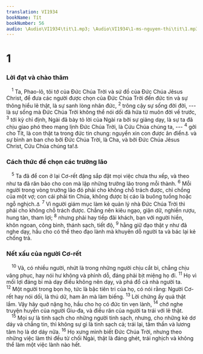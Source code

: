 ```yaml
---
translation: VI1934
bookName: Tít 
bookNumber: 56
audio: \Audio\VI1934\tit\1.mp3; \Audio\VI1934\1-ms-nguyen-thi\tit\1.mp3; \Audio\VI1934\2-ms-david-dong\tit\1.mp3
---
```


<div class="title"><h1>1</h1><h3>Lời đạt và chào thăm</h3></div>
<span class="verse tit_1_1"> <sup>1</sup> Ta, Phao-lô, tôi tớ của Đức Chúa Trời và sứ đồ của Đức Chúa Jêsus Christ, để đưa các người được chọn của Đức Chúa Trời đến đức tin và sự thông hiểu lẽ thật, là sự sanh lòng nhân đức, </span>
<span class="verse tit_1_2"><sup>2</sup> trông cậy sự sống đời đời, --- là sự sống mà Đức Chúa Trời không thể nói dối đã hứa từ muôn đời về trước, </span>
<span class="verse tit_1_3"><sup>3</sup> tới kỳ chỉ định, Ngài đã bày tỏ lời của Ngài ra bởi sự giảng dạy, là sự ta đã chịu giao phó theo mạng lịnh Đức Chúa Trời, là Cứu Chúa chúng ta, --- </span>
<span class="verse tit_1_4"><sup>4</sup> gởi cho Tít, là con thật ta trong đức tin chung: nguyền xin con được ân điển<a data-toggle="tooltip" data-placement="bottom" title="Xem chú thích ở Lu 2:40">⚓</a> và sự bình an ban cho bởi Đức Chúa Trời, là Cha, và bởi Đức Chúa Jêsus Christ, Cứu Chúa chúng ta!<a data-toggle="tooltip" data-placement="bottom" title="2Co 8:23; Ga 2:3; 2Ti 4:10">⚓</a><br/></span>
<div class="title"><h3>Cách thức để chọn các trưởng lão</h3></div>
<span class="verse tit_1_5"> <sup>5</sup> Ta đã để con ở lại Cơ-rết đặng sắp đặt mọi việc chưa thu xếp, và theo như ta đã răn bảo cho con mà lập những trưởng lão trong mỗi thành. </span>
<span class="verse tit_1_6"><sup>6</sup> Mỗi người trong vòng trưởng lão đó phải cho không chỗ trách được, chỉ chồng của một vợ; con cái phải tin Chúa, không được bị cáo là buông tuồng hoặc ngỗ nghịch.<a data-toggle="tooltip" data-placement="bottom" title="1Ti 3:2-7">⚓</a></span>
<span class="verse tit_1_7"><sup>7</sup> Vì người giám mục làm kẻ quản lý nhà Đức Chúa Trời thì phải cho không chỗ trách được. Chẳng nên kiêu ngạo, giận dữ, nghiền rượu, hung tàn, tham lợi; </span>
<span class="verse tit_1_8"><sup>8</sup> nhưng phải hay tiếp đãi khách, bạn với người hiền, khôn ngoan, công bình, thánh sạch, tiết độ, </span>
<span class="verse tit_1_9"><sup>9</sup> hằng giữ đạo thật y như đã nghe dạy, hầu cho có thể theo đạo lành mà khuyên dỗ người ta và bác lại kẻ chống trả. <br/></span>
<div class="title"><h3>Nết xấu của người Cơ-rết</h3></div>
<span class="verse tit_1_10"> <sup>10</sup> Vả, có nhiều người, nhứt là trong những người chịu cắt bì, chẳng chịu vâng phục, hay nói hư không và phỉnh dỗ, đáng phải bịt miệng họ đi. </span>
<span class="verse tit_1_11"><sup>11</sup> Họ vì mối lợi đáng bỉ mà dạy điều không nên dạy, và phá đổ cả nhà người ta. </span>
<span class="verse tit_1_12"><sup>12</sup> Một người trong bọn họ, tức là bậc tiên tri của họ, có nói rằng: Người Cơ-rết hay nói dối, là thú dữ, ham ăn mà làm biếng. </span>
<span class="verse tit_1_13"><sup>13</sup> Lời chứng ấy quả thật lắm. Vậy hãy quở nặng họ, hầu cho họ có đức tin vẹn lành, </span>
<span class="verse tit_1_14"><sup>14</sup> chớ nghe truyện huyễn của người Giu-đa, và điều răn của người ta trái với lẽ thật. <br/></span>
<span class="verse tit_1_15"> <sup>15</sup> Mọi sự là tinh sạch cho những người tinh sạch, nhưng, cho những kẻ dơ dáy và chẳng tin, thì không sự gì là tinh sạch cả; trái lại, tâm thần và lương tâm họ là dơ dáy nữa. </span>
<span class="verse tit_1_16"><sup>16</sup> Họ xưng mình biết Đức Chúa Trời, nhưng theo những việc làm thì đều từ chối Ngài, thật là đáng ghét, trái nghịch và không thể làm một việc lành nào hết. <br/></span>
